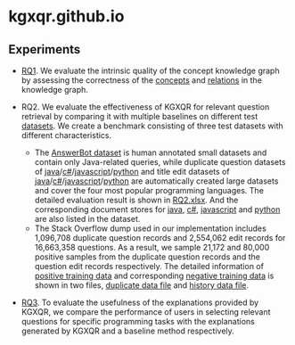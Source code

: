 # kgxqr.github.io

## Experiments
- [RQ1](https://github.com/kgxqr/kgxqr.github.io/tree/main/RQ). We evaluate the intrinsic quality of the concept knowledge graph by assessing the correctness of the [concepts](https://github.com/kgxqr/kgxqr.github.io/blob/main/RQ/RQ2.Wiki_conceptions.xlsx) and [relations](https://github.com/kgxqr/kgxqr.github.io/blob/main/RQ/RQ1.SO_relations.xlsx) in the knowledge graph.

- RQ2. We evaluate the effectiveness of KGXQR for relevant question retrieval by comparing it with multiple baselines on different test [datasets](https://github.com/kgxqr/kgxqr.github.io/tree/main/dataset). We create a benchmark consisting of three test datasets with different characteristics. 
  - The [AnswerBot dataset](https://github.com/kgxqr/kgxqr.github.io/blob/main/dataset/answer_bot.txt) is human annotated small datasets and contain only Java-related queries, while duplicate question datasets of [java](https://github.com/kgxqr/kgxqr.github.io/blob/main/dataset/duplicate_java.txt)/[c#](https://github.com/kgxqr/kgxqr.github.io/blob/main/dataset/duplicate_c%23.txt)/[javascript](https://github.com/kgxqr/kgxqr.github.io/blob/main/dataset/duplicate_javascript.txt)/[python](https://github.com/kgxqr/kgxqr.github.io/blob/main/dataset/duplicate_python.txt) and title edit datasets of [java](https://github.com/kgxqr/kgxqr.github.io/blob/main/dataset/history_java.txt)/[c#](https://github.com/kgxqr/kgxqr.github.io/blob/main/dataset/history_c%23.txt)/[javascript](https://github.com/kgxqr/kgxqr.github.io/blob/main/dataset/history_javascript.txt)/[python](https://github.com/kgxqr/kgxqr.github.io/blob/main/dataset/history_python.txt) are automatically created large datasets and cover the four most popular programming languages. The detailed evaluation result is shown in [RQ2.xlsx](https://github.com/kgxqr/kgxqr.github.io/blob/main/RQ/RQ2.xlsx). And the corresponding document stores for [java](https://github.com/kgxqr/kgxqr.github.io/blob/main/dataset/document_store_java.json), [c#](https://github.com/kgxqr/kgxqr.github.io/blob/main/dataset/document_store_c%23.json), [javascript](https://github.com/kgxqr/kgxqr.github.io/blob/main/dataset/document_store_javascript.json) and [python](https://github.com/kgxqr/kgxqr.github.io/blob/main/dataset/document_store_python.json) are also listed in the dataset.
  - The Stack Overflow dump used in our implementation includes 1,096,708 duplicate question records and 2,554,062 edit records for 16,663,358 questions. As a result, we sample 21,172 and 80,000 positive samples from the duplicate question records and the question edit records respectively. The detailed information of [positive training data](https://github.com/kgxqr/kgxqr.github.io/blob/main/dataset/train_positive.txt) and corresponding [negative training data](https://github.com/kgxqr/kgxqr.github.io/blob/main/dataset/train_negative.txt) is shown in two files, [duplicate data file](https://github.com/kgxqr/kgxqr.github.io/blob/main/dataset/train_duplicate_data.txt) and [history data file](https://github.com/kgxqr/kgxqr.github.io/blob/main/dataset/train_history_data.txt).
- [RQ3](https://github.com/kgxqr/kgxqr.github.io/blob/main/RQ/RQ3.xlsx). To evaluate the usefulness of the explanations provided by KGXQR, we compare the performance of users in selecting relevant questions for specific programming tasks with the explanations generated by KGXQR and a baseline method respectively.

